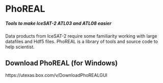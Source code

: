 <h1>PhoREAL</h1>
<h5>Tools to make IceSAT-2 ATL03 and ATL08 easier</h5>

Data products from IceSAT-2 require some familiarity working with large datafiles and Hdf5 files.  PhoREAL is a library of tools and source code to help scientist.


<h2>Download PhoREAL (for Windows)</h2>
https://utexas.box.com/v/DownloadPhoREALGUI
